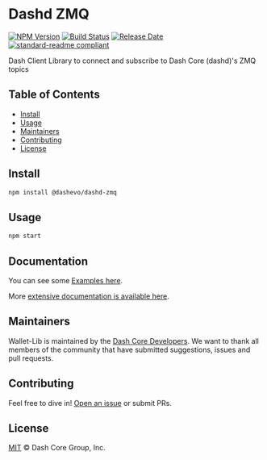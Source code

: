 # Dashd ZMQ

[![NPM Version](https://img.shields.io/npm/v/@dashevo/dashd-zmq)](https://www.npmjs.com/package/@dashevo/dashd-zmq)
[![Build Status](https://github.com/dashpay/js-dashd-zmq/actions/workflows/test_and_release.yml/badge.svg)](https://github.com/dashpay/js-dashd-zmq/actions/workflows/test_and_release.yml)
[![Release Date](https://img.shields.io/github/release-date/dashpay/js-dashd-zmq)](https://github.com/dashpay/js-dashd-zmq/releases/latest)
[![standard-readme compliant](https://img.shields.io/badge/readme%20style-standard-brightgreen)](https://github.com/RichardLitt/standard-readme)

Dash Client Library to connect and subscribe to Dash Core (dashd)'s ZMQ topics

## Table of Contents

- [Install](#install)
- [Usage](#usage)
- [Maintainers](#maintainers)
- [Contributing](#contributing)
- [License](#license)

## Install

```sh
npm install @dashevo/dashd-zmq
```

## Usage

```sh
npm start
```

## Documentation

You can see some [Examples here](https://dashpay.github.io/js-dashd-zmq/#/usage/examples).

More [extensive documentation is available here](https://dashpay.github.io/js-dashd-zmq).

## Maintainers

Wallet-Lib is maintained by the [Dash Core Developers](https://www.github.com/dashpay).
We want to thank all members of the community that have submitted suggestions, issues and pull requests.

## Contributing

Feel free to dive in! [Open an issue](https://github.com/dashpay/js-dashd-zmq/issues/new) or submit PRs.

## License

[MIT](LICENSE) &copy; Dash Core Group, Inc.
